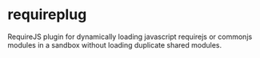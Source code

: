 requireplug
===========

RequireJS plugin for dynamically loading javascript requirejs or commonjs modules in a sandbox without loading duplicate shared modules.
